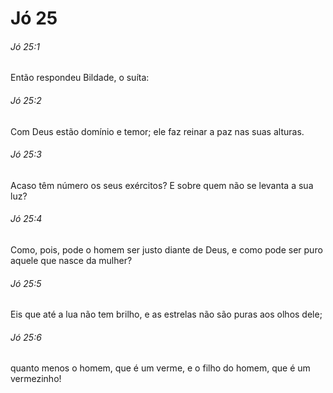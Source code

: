 # Jó 25

###### Jó 25:1

Então respondeu Bildade, o suíta:

###### Jó 25:2

Com Deus estão domínio e temor; ele faz reinar a paz nas suas alturas.

###### Jó 25:3

Acaso têm número os seus exércitos? E sobre quem não se levanta a sua luz?

###### Jó 25:4

Como, pois, pode o homem ser justo diante de Deus, e como pode ser puro aquele que nasce da mulher?

###### Jó 25:5

Eis que até a lua não tem brilho, e as estrelas não são puras aos olhos dele;

###### Jó 25:6

quanto menos o homem, que é um verme, e o filho do homem, que é um vermezinho!

